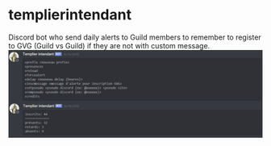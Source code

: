 # templierintendant
Discord bot who send daily alerts to Guild members to remember to register to GVG (Guild vs Guild) if they are not with custom message.
![screen](/screen.png)
